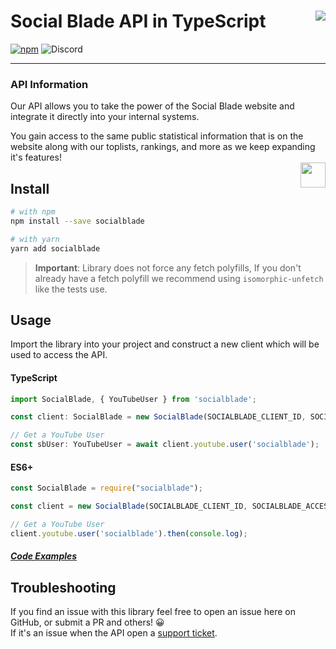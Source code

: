 # Social Blade API in TypeScript [<img align="right" src="https://socialblade.com/images/media/red/2.png">](https://socialblade.com/b)

[![npm](https://img.shields.io/npm/v/socialblade.svg)](https://www.npmjs.com/package/socialblade)
![Discord](https://img.shields.io/discord/125022847562285056?color=7289DA&label=Discord)

---

### API Information
Our API allows you to take the power of the Social Blade website and integrate it directly into your internal systems.

You gain access to the same public statistical information that is on the website along with our toplists, rankings, and more as we keep expanding it's features!  
[<img align="right" height="40px" src="https://cdn.t.pics/socialblade-get-started.png">](https://socialblade.com/business-api)

## Install
```bash
# with npm
npm install --save socialblade

# with yarn
yarn add socialblade
```

> **Important**: Library does not force any fetch polyfills, If you don't already have a fetch polyfill we recommend using `isomorphic-unfetch` like the tests use.

## Usage
Import the library into your project and construct a new client which will be used to access the API.  

#### TypeScript
```ts
import SocialBlade, { YouTubeUser } from 'socialblade';

const client: SocialBlade = new SocialBlade(SOCIALBLADE_CLIENT_ID, SOCIALBLADE_ACCESS_TOKEN);

// Get a YouTube User
const sbUser: YouTubeUser = await client.youtube.user('socialblade');
```

#### ES6+
```js
const SocialBlade = require("socialblade");

const client = new SocialBlade(SOCIALBLADE_CLIENT_ID, SOCIALBLADE_ACCESS_TOKEN);

// Get a YouTube User
client.youtube.user('socialblade').then(console.log);
```

##### [Code Examples](examples)

## Troubleshooting
If you find an issue with this library feel free to open an issue here on GitHub, or submit a PR and others! 😀  
If it's an issue when the API open a [support ticket](https://support.socialblade.com).
